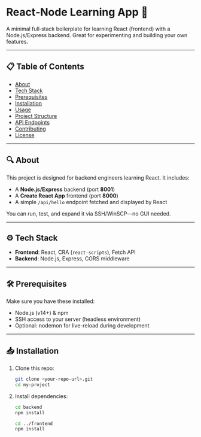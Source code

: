 # React‑Node Learning App 🚀

A minimal full‑stack boilerplate for learning React (frontend) with a Node.js/Express backend. Great for experimenting and building your own features.

---

## 📋 Table of Contents

- [About](#about)  
- [Tech Stack](#tech-stack)  
- [Prerequisites](#prerequisites)  
- [Installation](#installation)  
- [Usage](#usage)  
- [Project Structure](#project-structure)  
- [API Endpoints](#api-endpoints)  
- [Contributing](#contributing)  
- [License](#license)  

---

## 🔍 About

This project is designed for backend engineers learning React. It includes:

- A **Node.js/Express** backend (port **8001**)  
- A **Create React App** frontend (port **8000**)  
- A simple `/api/hello` endpoint fetched and displayed by React

You can run, test, and expand it via SSH/WinSCP—no GUI needed.

---

## ⚙️ Tech Stack

- **Frontend**: React, CRA (`react-scripts`), Fetch API  
- **Backend**: Node.js, Express, CORS middleware  

---

## 🛠 Prerequisites

Make sure you have these installed:

- Node.js (v14+) & npm  
- SSH access to your server (headless environment)  
- Optional: nodemon for live-reload during development  

---

## 📥 Installation

1. Clone this repo:
   ```bash
   git clone <your-repo-url>.git
   cd my-project

2. Install dependencies:
   ```bash
   cd backend
   npm install

   cd ../frontend
   npm install
